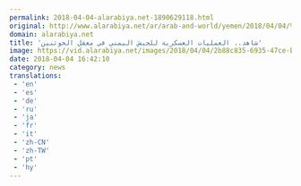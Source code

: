 ```yaml
---
permalink: 2018-04-04-alarabiya.net-1890629118.html
original: http://www.alarabiya.net/ar/arab-and-world/yemen/2018/04/04/%D8%B4%D8%A7%D9%87%D8%AF-%D8%A7%D9%84%D8%B9%D9%85%D9%84%D9%8A%D8%A7%D8%AA-%D8%A7%D9%84%D8%B9%D8%B3%D9%83%D8%B1%D9%8A%D8%A9-%D9%84%D9%84%D8%AC%D9%8A%D8%B4-%D8%A7%D9%84%D9%8A%D9%85%D9%86%D9%8A-%D9%81%D9%8A-%D9%85%D8%B9%D9%82%D9%84-%D8%A7%D9%84%D8%AD%D9%88%D8%AB%D9%8A%D9%8A%D9%86.html
domain: alarabiya.net
title: 'شاهد.. العمليات العسكرية للجيش اليمني في معقل الحوثيين'
image: https://vid.alarabiya.net/images/2018/04/04/2b88c835-6935-47ce-b3b2-7901e9d32ef1/2b88c835-6935-47ce-b3b2-7901e9d32ef1_16x9_600x338.png
date: 2018-04-04 16:42:10
category: news
translations: 
 - 'en'
 - 'es'
 - 'de'
 - 'ru'
 - 'ja'
 - 'fr'
 - 'it'
 - 'zh-CN'
 - 'zh-TW'
 - 'pt'
 - 'hy'
---
```


